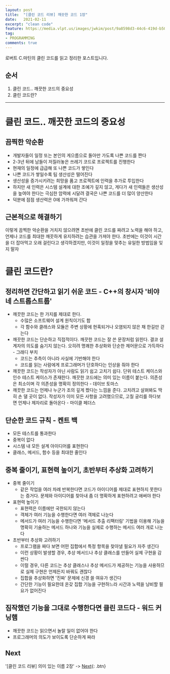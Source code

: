 ```yaml
---
layout: post
title:  "[클린 코드 리뷰] 깨끗한 코드 1장"
date:   2021-02-11
excerpt: "clean code"
feature: https://media.vlpt.us/images/jwkim/post/9a8598d3-44c6-419d-b509-069370dd5c7e/%EA%B7%B8%EB%A6%BC3.png
tag:
- PROGRAMMING
comments: true
---
```


로버트 C.마틴의 클린 코드를 읽고 정리한 포스트입니다.

## 순서
1. 클린 코드.. 깨끗한 코드의 중요성
2. 클린 코드란?

---------

# 클린 코드.. 깨끗한 코드의 중요성
## 끔찍한 악순환
* 개발자들이 일정 또는 본인의 게으름으로 돌아만 가도록 나쁜 코드를 짠다
* 2-3년 뒤에 남들이 저질러놓은 쓰레기 코드로 프로젝트를 진행한다
* 현재의 일정에 급급해 또 나쁜 코드가 쌓인다
* 나쁜 코드가 쌓일수록 팀 생산성은 떨어진다
* 생산성을 증가시키려는 희망을 품고 프로젝트에 인력을 추가로 투입한다
* 하지만 새 인력은 시스템 설계에 대한 조예가 깊지 않고, 게다가 새 인력들은 생산성을 높여야 한다는 극심한 암력에 시달려 결국은 나쁜 코드를 더 많이 양산한다
* 덕분에 점점 생산력은 0에 가까워져 간다
## 근본적으로 해결하기
이렇게 끔찍한 악순환을 거치지 않으려면 초반에 클린 코드를 짜려고 노력을 해야 하고, 언제나 코드를 최대한 깨끗하게 유지하려는 습관을 가져야 한다. 초반에는 이것이 시간을 더 잡아먹고 오래 걸린다고 생각하겠지만, 이것이 일정을 맞추는 유일한 방법임을 잊지 말자

# 클린 코드란?
## 정리하면 간단하고 읽기 쉬운 코드 - C++의 창시자 '비야네 스트롭스트룹'
* 깨끗한 코드는 한 가지를 제대로 한다. 
  * 수많은 소프트웨어 설계 원칙이기도 함
  * 각 함수와 클래스와 모듈은 주변 상황에 현혹되거나 오염되지 않은 채 한길만 걷는다
* 깨끗한 코드는 단순하고 직접적이다. 깨끗한 코드는 잘 쓴 문장처럼 읽힌다. 결코 설계자의 의도를 숨기지 않는다. 오히려 명쾌한 추상화와 단순한 제어문으로 가득하다 - 그래디 부치
  * 코드는 추측이 아니라 사실에 기반해야 한다
  * 코드를 읽는 사람에게 프로그래머가 단호하다는 인상을 줘야 한다
* 깨끗한 코드는 작성자가 아닌 사람도 읽기 쉽고 고치기 쉽다. 단위 테스트 케이스와 인수 테스트 케이스가 존재한다. 깨끗한 코드에는 의미 있는 이름이 붙는다. 의존성은 최소이며 각 의존성을 명확히 정의한다 - 데이브 토마스
* 깨끗한 코드는 언제나 누군가 조의 깊게 짰다는 느낌을 준다. 고치려고 살펴봐도 딱히 손 댈 곳이 없다. 작성자가 이미 모든 사항을 고려했으므로, 고칠 궁리를 하다보면 언제나 제자리로 돌아온다 - 마이클 페더스

## 단순한 코드 규칙 - 켄트 백
* 모든 테스트를 통과한다
* 중복이 없다
* 시스템 내 모든 설계 아이디어를 표현한다
* 클래스, 메서드, 함수 등을 최대한 줄인다

## 중복 줄이기, 표현력 높이기, 초반부터 추상화 고려하기
* 중복 줄이기
  * 같은 작업을 여러 차례 반복한다면 코드가 아이디어를 제대로 표현하지 못한다는 증거다. 문제와 아이디어를 찾아내 좀 더 명확하게 표현하려고 애써야 한다
* 표현력 높이기
  * 표현력은 이름에만 국한되지 않는다
  * 객체가 여러 기능을 수행한다면 여러 객체로 나눈다
  * 메서드가 여러 기능을 수행한다면 '메서드 추출 리팩터링' 기법을 이용해 기능을 명확히 기술하는 메서드 하나와 기능을 실제로 수행하는 메서드 여러 개로 나눈다
* 초반부터 추상화 고려하기
  * 프로그램을 짜다 보면 어떤 집합에서 특정 항목을 찾아낼 필요가 자주 생긴다
  * 이런 상황이 발생할 경우, 추상 메서드나 추상 클래스를 만들어 실제 구현을 감싼다
  * 이럴 경우, 다른 코드는 추상 클래스나 추상 메서드가 제공하는 기능을 사용하므로 실제 구현은 언제든지 바꿔도 괜찮다
  * 집합을 추상화하면 '진짜' 문제에 신경 쓸 여유가 생긴다
  * 간단한 기능이 필요한데 온갖 집합 기능을 구현하느라 시간과 노력을 낭비할 필요가 없어진다

## 짐작했던 기능을 그대로 수행한다면 클린 코드다 - 워드 커닝햄
* 깨끗한 코드는 읽으면서 놀랄 일이 없어야 한다
* 프로그래머의 의도가 보이도록 단순하게 짜라

## Next
'[클린 코드 리뷰] 의미 있는 이름 2장' -> [Next](https://akfmdl.github.io//programming_clean_code_2/){: .btn}